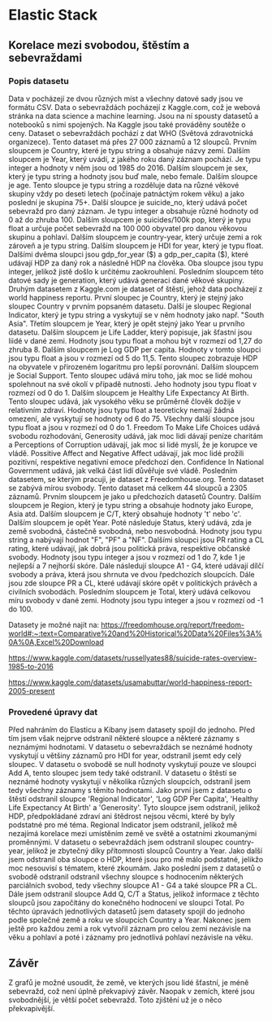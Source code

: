 # Elastic Stack

## Korelace mezi svobodou, štěstím a sebevraždami

### Popis datasetu
Data v pocházejí ze dvou různých míst a všechny datové sady jsou ve formátu CSV. Data o sebevraždách pocházejí z Kaggle.com, což je webová stránka na data science a machine learning. Jsou na ní spousty datasetů a notebooků s nimi spojených. Na Kaggle jsou také prováděny soutěže o ceny. Dataset o sebevraždách pochází z dat WHO (Světová zdravotnická organizece). Tento dataset má přes 27 000 záznamů a 12 sloupců. Prvním sloupcem je Country, které je typu string a obsahuje názvy zemí. Dalším sloupcem je Year, který uvádí, z jakého roku daný záznam pochází. Je typu integer a hodnoty v něm jsou od 1985 do 2016. Dalším sloupcem je sex, který je typu string a hodnoty jsou buď male, nebo female. Dalším sloupce je age. Tento sloupce je typu string a rozděluje data na různé věkové skupiny vždy po deseti letech (počínaje patnáctým rokem věku) a jako poslední je skupina 75+. Další sloupce je suicide\_no, který udává počet sebevražd pro daný záznam. Je typu integer a obsahuje různé hodnoty od 0 až do zhruba 100. Dalším sloupcem je suicides/100k pop, který je typu float a určuje počet sebevražd na 100 000 obyvatel pro danou věkovou skupinu a pohlaví. Dalším sloupcem je country-year, který určuje zemi a rok zároveň a je typu string. Dalším sloupcem je HDI for year, který je typu float. Dalšími dvěma sloupci jsou gdp\_for\_year (\$) a gdp\_per\_capita (\$), které udávají HDP za daný rok a následně HDP na člověka. Oba sloupce jsou typu integer, jelikož jistě došlo k určitému zaokrouhlení. Posledním sloupcem této datové sady je generation, který udává generaci dané věkové skupiny.
Druhým datasetem z Kaggle.com je dataset of štěstí, jehož data pocházejí z world happiness reportu. První sloupec je Country, který je stejný jako sloupec Country v prvním popsaném datasetu. Další je sloupec Regional Indicator, který je typu string a vyskytují se v něm hodnoty jako např. "South Asia". Třetím sloupcem je Year, který je opět stejný jako Year u prvního datasetu. Dalším sloupcem je Life Ladder, který popisuje, jak šťastní jsou liidé v dané zemi. Hodnoty jsou typu float a mohou být v rozmezí od 1,27 do zhruba 8. Dalším sloupcem je Log GDP per capita. Hodnoty v tomto sloupci jsou typu float a jsou v rozmezí od 5 do 11,5. Tento sloupec zobrazuje HDP na obyvatele v přirozeném logaritmu pro lepší porovnání. Dalším sloupcem je Social Support. Tento sloupec udává míru toho, jak moc se lidé mohou spolehnout na své okolí v případě nutnosti. Jeho hodnoty jsou typu float v rozmezí od 0 do 1. Dalším sloupcem je Healthy Life Expectancy At Birth. Tento sloupec udává, jak vysokého věku se průměrně člověk dožije v relativním zdraví. Hodnoty jsou typu float a teoreticky nemají žádná omezení, ale vyskytují se hodnoty od 6 do 75. Všechny další sloupce jsou typu float a jsou v rozmezí od 0 do 1. Freedom To Make Life Choices udává svobodu rozhodování, Generosity udává, jak moc lidi dávají peníze charitám a Perceptions of Corruption udávají, jak moc si lidé myslí, že je korupce ve vládě. Possitive Affect and Negative Affect udávají, jak moc lidé prožili pozitivní, respektive negativní emoce předchozí den. Confidence In National Government udává, jak velká část lidí důvěřuje své vládě.
Posledním datasetem, se kterým pracuji, je dataset z Freedomhouse.org. Tento dataset se zabývá mírou svobody. Tento dataset má celkem 44 sloupců a 2305 záznamů. Prvním sloupcem je jako u předchozích datasetů Country. Dalším sloupcem je Region, který je typu string a obsahuje hodnoty jako Europe, Asia atd. Dalším sloupcem je C/T, který obsahuje hodnoty 't' nebo 'c'. Dalším sloupcem je opět Year. Poté následuje Status, který udává, zda je země svobodná, částečně svobodná, nebo nesvobodná. Hodnoty jsou typu string a nabývají hodnot "F", "PF" a "NF". Dalšími sloupci jsou PR rating a CL rating, které udávají, jak dobrá jsou politická práva, respektive občanské svobody. Hodnoty jsou typu integer a jsou v rozmezí od 1 do 7, kde 1 je nejlepší a 7 nejhorší skóre. Dále následují sloupce A1 - G4, které udávají dílčí svobody a práva, která jsou shrnuta ve dvou řpedchozích sloupcích. Dále jsou zde sloupce PR a CL, které udávají skóre opět v politických právěch a civilních svobodách. Posledním sloupcem je Total, který udává celkovou míru svobody v dané zemi. Hodnoty jsou typu integer a jsou v rozmezí od -1 do 100.

Datasety je možné najít na:
https://freedomhouse.org/report/freedom-world#:~:text=Comparative%20and%20Historical%20Data%20Files%3A%0A%0A,Excel%20Download

https://www.kaggle.com/datasets/russellyates88/suicide-rates-overview-1985-to-2016

https://www.kaggle.com/datasets/usamabuttar/world-happiness-report-2005-present

### Provedené úpravy dat
Před nahráním do Elasticu a Kibany jsem datasety spojil do jednoho. Před tím jsem však nejprve odstranil některé sloupce a některé záznamy s neznámými hodnotami. V datasetu o sebevraždách se neznámé hodnoty vyskytují u většiny záznamů pro HDI for year, odstranil jsemt edy celý sloupec. V datasetu o svobodě se null hodnoty vyskytují pouze ve sloupci Add A, tento sloupec jsem tedy také odstranil. V datasetu o štěstí se neznámé hodnoty vyskytují v několika různých sloupcích, odstranil jsem tedy všechny záznamy s těmito hodnotami.
Jako první jsem z datasetu o štěstí odstranil sloupce 'Regional Indicator', 'Log GDP Per Capita', 'Healthy Life Expectancy At Birth' a 'Generosity'. Tyto sloupce jsem odstranil, jelikož HDP, předpokládané zdraví ani štědrost nejsou věcmi, které by byly podstatné pro mé téma. Regional Indicator jsem odstranil, jelikož mě nezajímá korelace mezi umístěním země ve světě a ostatními zkoumanými proměnnými. 
V datasetu o sebevraždách jsem odstranil sloupec country-year, jelikož je zbytečný díky přítomnosti sloupců Country a Year. Jako další jsem odstranil oba sloupce o HDP, které jsou pro mě málo podstatné, jelikžo moc nesouvisí s tématem, které zkoumám.
Jako poslední jsem z datasetů o svobodě odstranil odstranil všechny sloupce s hodnocením některých parciálních svobod, tedy všechny sloupce A1 - G4 a také sloupce PR a CL. Dále jsem odstranil sloupce Add Q, C/T a Status, jelikož informace z těchto sloupců jsou započítány do konečného hodnocení ve sloupci Total.
Po těchto úpravách jednotlivých datasetů jsem datasety spojil do jednoho podle společné země a roku ve sloupcích Country a Year.
Nakonec jsem ještě pro každou zemi a rok vytvořil záznam pro celou zemi nezávisle na věku a pohlaví a poté i záznamy pro jednotlivá pohlaví nezávisle na věku.

## Závěr
Z grafů je možné usoudit, že země, ve kterých jsou lidé šťastní, je méně sebevražd, což není úplně překvapivý závěr. Naopak v zemích, které jsou svobodnější, je větší počet sebevražd. Toto zjištění už je o něco překvapivější.
